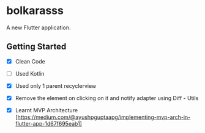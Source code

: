 # bolkarasss

A new Flutter application.

## Getting Started

- [x] Clean Code
- [ ] Used Kotlin
- [x] Used only 1 parent recyclerview
- [x] Remove the element on clicking on it and notify adapter using Diff - Utils
- [x] Learnt MVP Architecture [https://medium.com/@ayushpguptaapg/implementing-mvp-arch-in-flutter-app-1d67f695eab1]

